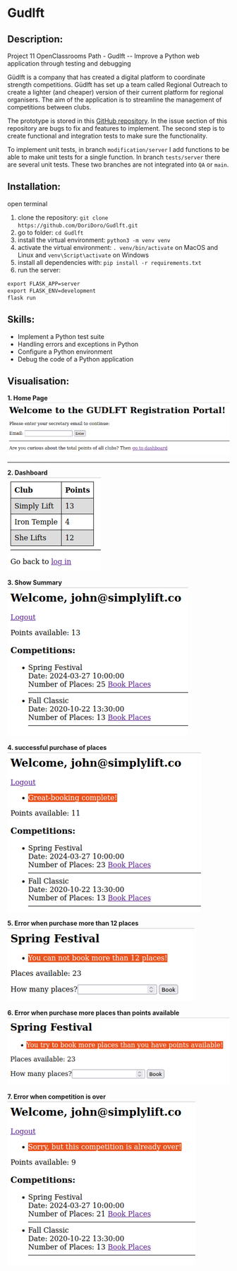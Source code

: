 # Gudlft
## Description:
Project 11 OpenClassrooms Path  -  Gudlft  -- Improve a Python web application through testing and debugging

Güdlft is a company that has created a digital platform to coordinate strength competitions. 
Güdlft has set up a team called Regional Outreach to create a lighter (and cheaper) version of 
their current platform for regional organisers. The aim of the application is to streamline the 
management of competitions between clubs. 

The prototype is stored in this [GitHub repository](https://github.com/OpenClassrooms-Student-Center/Python_Testing).
In the issue section of this repository are bugs to fix and features to implement. The second step 
is to create functional and integration tests to make sure the functionality.

To implement unit tests, in branch `modification/server` I add functions to be able to make 
unit tests for a single function. In branch `tests/server` there are several unit tests. These two 
branches are not integrated into `QA` or `main`. 


## Installation:
open terminal
1. clone the repository: `git clone https://github.com/DoriDoro/Gudlft.git`
2. go to folder: `cd Gudlft`
3. install the virtual environment: `python3 -m venv venv`
4. activate the virtual environment: `. venv/bin/activate` on MacOS and Linux and `venv\Script\activate` on Windows
5. install all dependencies with: `pip install -r requirements.txt`
6. run the server:
```
export FLASK_APP=server
export FLASK_ENV=development
flask run
```


## Skills:
- Implement a Python test suite
- Handling errors and exceptions in Python
- Configure a Python environment
- Debug the code of a Python application


## Visualisation:
**1. Home Page** <br>
![home page](README_images/Gudlft_homepage.png)
<br>
<hr>

**2. Dashboard** <br>
![Dashboard](README_images/Gudlft_dashboard.png)
<br>

**3. Show Summary** <br>
![show summary](README_images/Gudlft_show-summary.png)
<br>

**4. successful purchase of places** <br>
![successful purchase](README_images/Gudlft_successful_purchase.png)
<br>

**5. Error when purchase more than 12 places** <br>
![Error 12 places](README_images/Gudlft_Error_more_12.png)
<br>

**6. Error when purchase more places than points available** <br>
![Error more places than points](README_images/Gudlft_Error_much_places.png)
<br>

**7. Error when competition is over** <br>
![Error competition over](README_images/Gudlft_Error_competition_over.png)
<br>
